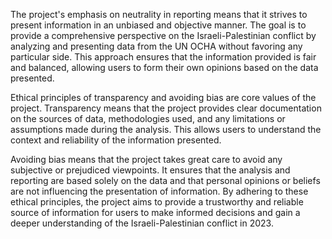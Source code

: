 The project's emphasis on neutrality in reporting means that it strives to present information in an unbiased and objective manner. The goal is to provide a comprehensive perspective on the Israeli-Palestinian conflict by analyzing and presenting data from the UN OCHA without favoring any particular side. This approach ensures that the information provided is fair and balanced, allowing users to form their own opinions based on the data presented.

Ethical principles of transparency and avoiding bias are core values of the project. Transparency means that the project provides clear documentation on the sources of data, methodologies used, and any limitations or assumptions made during the analysis. This allows users to understand the context and reliability of the information presented.

Avoiding bias means that the project takes great care to avoid any subjective or prejudiced viewpoints. It ensures that the analysis and reporting are based solely on the data and that personal opinions or beliefs are not influencing the presentation of information. By adhering to these ethical principles, the project aims to provide a trustworthy and reliable source of information for users to make informed decisions and gain a deeper understanding of the Israeli-Palestinian conflict in 2023. 